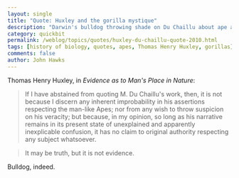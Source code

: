 ```yaml
---
layout: single
title: "Quote: Huxley and the gorilla mystique"
description: "Darwin's bulldog throwing shade on Du Chaillu about ape assertions"
category: quickbit
permalink: /weblog/topics/quotes/huxley-du-chaillu-quote-2010.html
tags: [history of biology, quotes, apes, Thomas Henry Huxley, gorillas]
comments: false
author: John Hawks
---
```


Thomas Henry Huxley, in <i>Evidence as to Man's Place in Nature</i>:

<blockquote>If I have abstained from quoting M. Du Chaillu's work, then, it is not because I discern any inherent improbability in his assertions respecting the man-like Apes; nor from any wish to throw suspicion on his veracity; but because, in my opinion, so long as his narrative remains in its present state of unexplained and apparently inexplicable confusion, it has no claim to original authority respecting any subject whatsoever. </blockquote>

<blockquote>It may be truth, but it is not evidence.</blockquote>

Bulldog, indeed.


